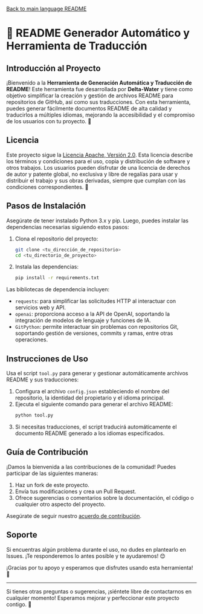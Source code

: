 [Back to main language README](README.md)

# 📄 README Generador Automático y Herramienta de Traducción

## Introducción al Proyecto

¡Bienvenido a la **Herramienta de Generación Automática y Traducción de README**! Este herramienta fue desarrollada por **Delta-Water** y tiene como objetivo simplificar la creación y gestión de archivos README para repositorios de GitHub, así como sus traducciones. Con esta herramienta, puedes generar fácilmente documentos README de alta calidad y traducirlos a múltiples idiomas, mejorando la accesibilidad y el compromiso de los usuarios con tu proyecto. 🚀

## Licencia

Este proyecto sigue la [Licencia Apache, Versión 2.0](http://www.apache.org/licenses/LICENSE-2.0). Esta licencia describe los términos y condiciones para el uso, copia y distribución de software y otros trabajos. Los usuarios pueden disfrutar de una licencia de derechos de autor y patente global, no exclusiva y libre de regalías para usar y distribuir el trabajo y sus obras derivadas, siempre que cumplan con las condiciones correspondientes. 📜

## Pasos de Instalación

Asegúrate de tener instalado Python 3.x y pip. Luego, puedes instalar las dependencias necesarias siguiendo estos pasos:

1. Clona el repositorio del proyecto:
   ```bash
   git clone <tu_dirección_de_repositorio>
   cd <tu_directorio_de_proyecto>
   ```

2. Instala las dependencias:
   ```bash
   pip install -r requirements.txt
   ```

Las bibliotecas de dependencia incluyen:
- `requests`: para simplificar las solicitudes HTTP al interactuar con servicios web y API.
- `openai`: proporciona acceso a la API de OpenAI, soportando la integración de modelos de lenguaje y funciones de IA.
- `GitPython`: permite interactuar sin problemas con repositorios Git, soportando gestión de versiones, commits y ramas, entre otras operaciones.

## Instrucciones de Uso

Usa el script `tool.py` para generar y gestionar automáticamente archivos README y sus traducciones:

1. Configura el archivo `config.json` estableciendo el nombre del repositorio, la identidad del propietario y el idioma principal.
2. Ejecuta el siguiente comando para generar el archivo README:
   ```bash
   python tool.py
   ```
3. Si necesitas traducciones, el script traducirá automáticamente el documento README generado a los idiomas especificados.

## Guía de Contribución

¡Damos la bienvenida a las contribuciones de la comunidad! Puedes participar de las siguientes maneras:
1. Haz un fork de este proyecto.
2. Envía tus modificaciones y crea un Pull Request.
3. Ofrece sugerencias o comentarios sobre la documentación, el código o cualquier otro aspecto del proyecto.

Asegúrate de seguir nuestro [acuerdo de contribución](./CONTRIBUTING.md).

## Soporte

Si encuentras algún problema durante el uso, no dudes en plantearlo en Issues. ¡Te responderemos lo antes posible y te ayudaremos! 😊

¡Gracias por tu apoyo y esperamos que disfrutes usando esta herramienta! 🎉

---

Si tienes otras preguntas o sugerencias, ¡siéntete libre de contactarnos en cualquier momento! Esperamos mejorar y perfeccionar este proyecto contigo. 🤝
